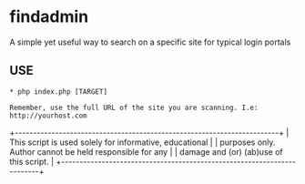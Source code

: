 # findadmin

A simple yet useful way to search on a specific site for typical login portals

USE
--

	* php index.php [TARGET]
	
	Remember, use the full URL of the site you are scanning. I.e: http://yourhost.com

	
 +------------------------------------------------------------------------+
 | This script is used solely for informative, educational        		  |
 | purposes only. Author cannot be held responsible for any               |
 | damage and (or) (ab)use of this script.                                |
 +------------------------------------------------------------------------+